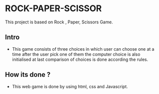 # ROCK-PAPER-SCISSOR
This project is based on Rock , Paper, Scissors Game. 

## Intro

- This game consists of three choices in which user can choose one at a time after the user pick one of them the computer choice is also initialised at last comparison of choices is done according the rules.

## How its done ?

- This web game is done by using html, css and Javascript.
